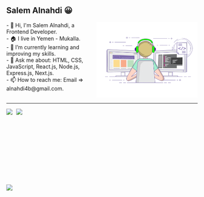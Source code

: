 ## Salem Alnahdi 😀

<div style="display: flex; r">
  <div>
    - 👋 Hi, I'm Salem Alnahdi, a Frontend Developer.<br/>
    - 🏠 I live in Yemen - Mukalla.<br/>
    - 🌱 I’m currently learning and improving my skills.<br/>
    - 💬 Ask me about: HTML, CSS, JavaScript, React.js, Node.js, Express.js, Next.js.<br/>
    - 📫 How to reach me: Email => alnahdi4b@gmail.com.<br/>
  </div>
  <img src="./giphy.gif" style="height: 200px; margin-left: 10px;" />
</div>
<hr/>
<div style="display: flex; align-items: center;">
  <img src="https://github-readme-stats.vercel.app/api?username=AlnahdiSM&count_private=true&show_icons=true&hide_title=true" style="height: 180px;" />
  <img src="https://github-readme-stats.vercel.app/api/top-langs/?username=AlnahdiSM&hide_title=true&layout=compact" style="height: 180px; margin-left: 10px;" />
</div>
<img src="https://github-profile-trophy.vercel.app/?username=AlnahdiSM&theme=flat&no-frame=true&margin-w=30" style="margin-top: 20px;" />





<!--
**AlnahdiSM/AlnahdiSM** is a ✨ _special_ ✨ repository because its `README.md` (this file) appears on your GitHub profile.

Here are some ideas to get you started:

- 🔭 I’m currently working on ...
- 🌱 I’m currently learning ...
- 👯 I’m looking to collaborate on ...
- 🤔 I’m looking for help with ...
- 💬 Ask me about ...
- 📫 How to reach me: ...
- 😄 Pronouns: ...
- ⚡ Fun fact: ...
-->
